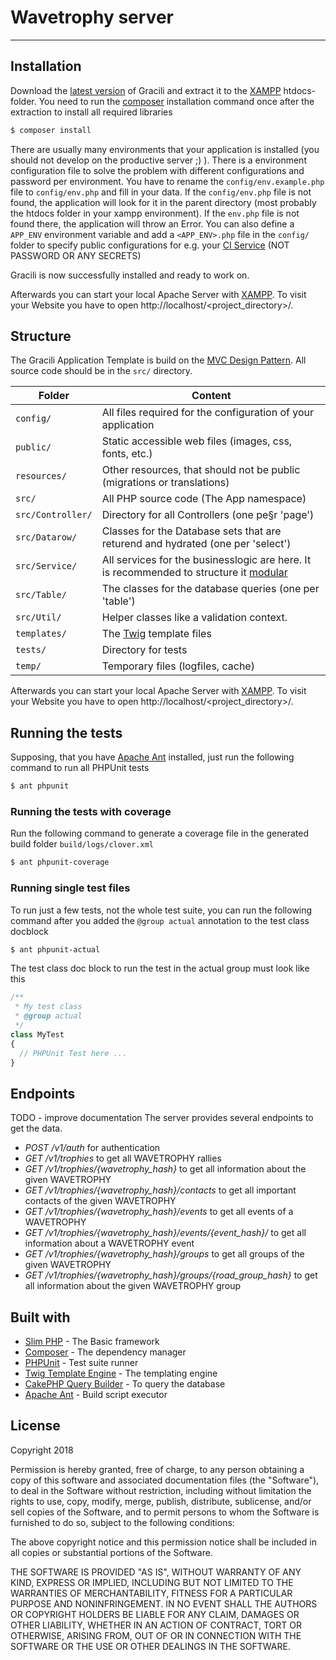 # Wavetrophy server

----

## Installation

Download the [latest version](https://github.com/D4rkMindz/wavetrophy_server/releases) of Gracili and extract it to the [XAMPP](https://www.apachefriends.org/index.html) htdocs-folder.
You need to run the [composer](https://getcomposer.org) installation command once after the extraction to install all required libraries

```bash
$ composer install
```

There are usually many environments that your application is installed (you should not develop on the productive server ;) ). There is a environment configuration file to solve the problem with different configurations and password per environment.
You have to rename the `config/env.example.php` file to `config/env.php` and  fill in your data.
If the `config/env.php` file is not found, the application will look for it in the parent directory (most probably the htdocs folder in your xampp environment). If the `env.php` file is not found there, the application will throw an Error.
You can also define a `APP_ENV` environment variable and add a `<APP_ENV>.php` file in the `config/` folder to specify public configurations for e.g. your [CI Service](https://en.wikipedia.org/wiki/Continuous_integration) (NOT PASSWORD OR ANY SECRETS)

Gracili is now successfully installed and ready to work on.

Afterwards you can start your local Apache Server with [XAMPP](https://www.apachefriends.org/index.html).
To visit your Website you have to open http://localhost/<project_directory>/.

## Structure

The Gracili Application Template is build on the [MVC Design Pattern](https://de.wikipedia.org/wiki/Model_View_Controller). All source code should be in the `src/` directory.

| Folder            | Content                                                                                                                                |
| ----------------- | -------------------------------------------------------------------------------------------------------------------------------------- |
| `config/`         | All files required for the configuration of your application                                                                           |
| `public/`         | Static accessible web files (images, css, fonts, etc.)                                                                                 |
| `resources/`      | Other resources, that should not be public (migrations or translations)                                                                |
| `src/`            | All PHP source code (The App namespace)                                                                                                |
| `src/Controller/` | Directory for all Controllers (one pe§r 'page')                                                                                         |
| `src/Datarow/`    | Classes for the Database sets that are returend and hydrated (one per 'select')                                                        |
| `src/Service/`    | All services for the businesslogic are here. It is recommended to structure it [modular](https://en.wikipedia.org/wiki/Modular_design) |
| `src/Table/`      | The classes for the database queries (one per 'table')                                                                                 |
| `src/Util/`       | Helper classes like a validation context.                                                                                              |
| `templates/`      | The [Twig](https://twig.symfony.com/) template files                                                                                   |
| `tests/`          | Directory for tests                                                                                                                    |
| `temp/`           | Temporary files (logfiles, cache)                                                                                                      |

Afterwards you can start your local Apache Server with [XAMPP](https://www.apachefriends.org/index.html).
To visit your Website you have to open http://localhost/<project_directory>/.

## Running the tests

Supposing, that you have [Apache Ant](https://ant.apache.org/) installed, just run the following command to run all PHPUnit tests

```bash
$ ant phpunit
```

### Running the tests with coverage

Run the following command to generate a coverage file in the generated build folder `build/logs/clover.xml`

```bash
$ ant phpunit-coverage
```

### Running single test files

To run just a few tests, not the whole test suite, you can run the following command after you added the `@group actual` annotation to the test class docblock

```bash
$ ant phpunit-actual
```

The test class doc block to run the test in the actual group must look like this

```php
/**
 * My test class
 * @group actual
 */
class MyTest
{
  // PHPUnit Test here ...
}
```

## Endpoints

TODO - improve documentation
The server provides several endpoints to get the data.

- *POST /v1/auth* for authentication
- *GET /v1/trophies* to get all WAVETROPHY rallies
- *GET /v1/trophies/{wavetrophy_hash}* to get all information about the given WAVETROPHY
- *GET /v1/trophies/{wavetrophy_hash}/contacts* to get all important contacts of the given WAVETROPHY
- *GET /v1/trophies/{wavetrophy_hash}/events* to get all events of a WAVETROPHY
- *GET /v1/trophies/{wavetrophy_hash}/events/{event_hash}/* to get all information about a WAVETROPHY event
- *GET /v1/trophies/{wavetrophy_hash}/groups* to get all groups of the given WAVETROPHY
- *GET /v1/trophies/{wavetrophy_hash}/groups/{road_group_hash}* to get all information about the given WAVETROPHY group


## Built with

  * [Slim PHP](https://slimframework.com) - The Basic framework
  * [Composer](https://getcomposer.org) - The dependency manager
  * [PHPUnit](https://phpunit.de/) - Test suite runner
  * [Twig Template Engine](https://twig.symfony.com/) - The templating engine
  * [CakePHP Query Builder](https://book.cakephp.org/3.0/en/orm/query-builder.html) - To query the database
  * [Apache Ant](https://ant.apache.org) - Build script executor

## License

Copyright 2018

Permission is hereby granted, free of charge, to any person obtaining a copy of this software and associated documentation files (the "Software"), to deal in the Software without restriction, including without limitation the rights to use, copy, modify, merge, publish, distribute, sublicense, and/or sell copies of the Software, and to permit persons to whom the Software is furnished to do so, subject to the following conditions:

The above copyright notice and this permission notice shall be included in all copies or substantial portions of the Software.

THE SOFTWARE IS PROVIDED "AS IS", WITHOUT WARRANTY OF ANY KIND, EXPRESS OR IMPLIED, INCLUDING BUT NOT LIMITED TO THE WARRANTIES OF MERCHANTABILITY, FITNESS FOR A PARTICULAR PURPOSE AND NONINFRINGEMENT. IN NO EVENT SHALL THE AUTHORS OR COPYRIGHT HOLDERS BE LIABLE FOR ANY CLAIM, DAMAGES OR OTHER LIABILITY, WHETHER IN AN ACTION OF CONTRACT, TORT OR OTHERWISE, ARISING FROM, OUT OF OR IN CONNECTION WITH THE SOFTWARE OR THE USE OR OTHER DEALINGS IN THE SOFTWARE.
